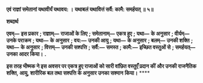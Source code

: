 **एवं राज्ञां समेतानां यथावीर्यं यथावय: ।** **यथाबलं यथावित्तं सर्वै: कामै: समर्हयत् ॥ ५॥** 

**शब्दार्थ** 

**एवम्—** **इस प्रकार** **; राज्ञाम्—** **राजाओं के लिए** **; समेतानाम्—** **एकत्र हुए** **; यथा—** **के अनुसार** **; वीर्यम्—** **उनके पराक्रम** **; यथा—** **के** **अनुसार** **; वय:—** **उनकी आयु** **; यथा—** **के अनुसार** **; बलम्—** **उनकी शक्ति** **; यथा—** **के अनुसार** **; वित्तम्—** **उनकी सश्पत्ति** **; सर्वै:—** **समस्त** **; कामै:—** **इच्छित वस्तुओं से** **; समर्हयत्—** **उनका आदर किया।** **.** 

**इस तरह भीष्मक ने इस अवसर पर एकत्र हुए राजाओं को सारी वांछित वस्तुएँ प्रदान कीं** **और उनकी राजनैतिक शक्ति, आयु, शारीरिक बल तथा सश्पत्ति के अनुसार उनका सश्मान** **किया।** **** 